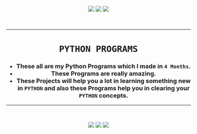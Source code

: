 <p align="center">
<img src="https://forthebadge.com/images/badges/for-you.svg" />
<img src="http://ForTheBadge.com/images/badges/made-with-python.svg" />
<img src="https://forthebadge.com/images/badges/built-by-developers.svg" />
</p><br/>

________________________________


### <h1 align="center">**`PYTHON PROGRAMS`**</h1>

<h3 align="center">
  
- These all are my Python Programs which I made in `4 Months`.
- These Programs are really amazing.
- These Projects will help you a lot in learning something new in `PYTHON` and also these Programs help you in clearing your `PYTHON` concepts.
</h3>

_______________________________

<br/>
<p align="center">
<img src="https://badges.pufler.dev/visits/Iamtripathisatyam/Python-Programs?style=for-the-badge&logo=github&logoColor=yellow" />
<img src="https://badges.pufler.dev/updated/Iamtripathisatyam/Python-Programs?style=for-the-badge&logo=github&logoColor=yellow" />
<img src="https://badges.pufler.dev/created/Iamtripathisatyam/Python-Programs?style=for-the-badge&logo=github&logoColor=yellow" />
</p>


